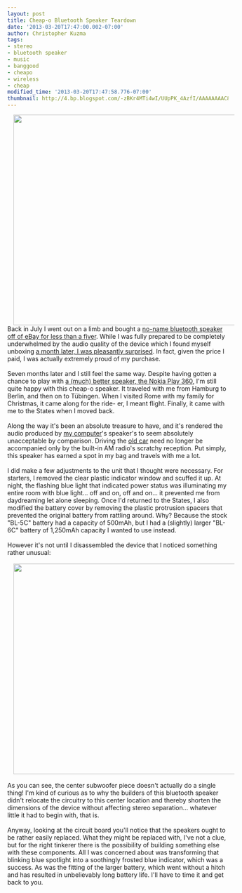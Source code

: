 ```yaml
---
layout: post
title: Cheap-o Bluetooth Speaker Teardown
date: '2013-03-20T17:47:00.002-07:00'
author: Christopher Kuzma
tags:
- stereo
- bluetooth speaker
- music
- banggood
- cheapo
- wireless
- cheap
modified_time: '2013-03-20T17:47:58.776-07:00'
thumbnail: http://4.bp.blogspot.com/-zBKr4MTi4wI/UUpPK_4AzfI/AAAAAAAAC80/xnlz2qdb6yA/s72-c/IMG_20130224_121743.jpg
---
```


<div class="separator" style="clear: both; text-align: center;"><a href="http://4.bp.blogspot.com/-zBKr4MTi4wI/UUpPK_4AzfI/AAAAAAAAC80/xnlz2qdb6yA/s1600/IMG_20130224_121743.jpg" imageanchor="1" style="margin-left: 1em; margin-right: 1em;"><img border="0" height="480" src="http://4.bp.blogspot.com/-zBKr4MTi4wI/UUpPK_4AzfI/AAAAAAAAC80/xnlz2qdb6yA/s640/IMG_20130224_121743.jpg" width="640" /></a></div>Back in July I went out on a limb and bought a <a href="http://www.meinfruhstuck.com/2012/07/upcoming-review-cheap-o-banggood.html" target="_blank">no-name bluetooth speaker off of eBay for less than a fiver</a>. While I was fully prepared to be completely underwhelmed by the audio quality of the device which I found myself unboxing <a href="http://www.meinfruhstuck.com/2012/07/cheap-o-bluetooth-speaker-review.html?q=bluetooth+speaker" target="_blank">a month later, I was pleasantly surprised</a>. In fact, given the price I paid, I was actually extremely proud of my purchase.<br /><br />Seven months later and I still feel the same way. Despite having gotten a chance to play with <a href="http://www.meinfruhstuck.com/2012/09/nokia-play-360-review.html" target="_blank">a (much) better speaker, the Nokia Play 360</a>, I'm still quite happy with this cheap-o speaker. It traveled with me from Hamburg to Berlin, and then on to Tübingen. When I visited Rome with my family for Christmas, it came along for the ride- er, I meant flight. Finally, it came with me to the States when I moved back.<br /><br />Along the way it's been an absolute treasure to have, and it's rendered the audio produced by <a href="http://www.meinfruhstuck.com/2012/06/lenovo-thinkpad-edge-e420-review.html" target="_blank">my computer</a>'s speaker's to seem absolutely unacceptable by comparison. Driving the <a href="http://www.meinfruhstuck.com/2013/03/sunny-day-in-oregon-go-for-ride.html" target="_blank">old car</a> need no longer be accompanied only by the built-in AM radio's scratchy reception. Put simply, this speaker has earned a spot in my bag and travels with me a lot.<br /><br />I did make a few adjustments to the unit that I thought were necessary. For starters, I removed the clear plastic indicator window and scuffed it up. At night, the flashing blue light that indicated power status was illuminating my entire room with blue light... off and on, off and on... it prevented me from daydreaming let alone sleeping. Once I'd returned to the States, I also modified the battery cover by removing the plastic protrusion spacers that prevented the original battery from rattling around. Why? Because the stock "BL-5C" battery had a capacity of 500mAh, but I had a (slightly) larger "BL-6C" battery of 1,250mAh capacity I wanted to use instead.<br /><br />However it's not until I disassembled the device that I noticed something rather unusual:<br /><br /><div class="separator" style="clear: both; text-align: center;"><a href="http://1.bp.blogspot.com/-tG6-wzkVHjY/UUpXaTyVazI/AAAAAAAAC88/CVCW9oc4P-o/s1600/IMG_20130224_121830.jpg" imageanchor="1" style="margin-left: 1em; margin-right: 1em;"><img border="0" height="480" src="http://1.bp.blogspot.com/-tG6-wzkVHjY/UUpXaTyVazI/AAAAAAAAC88/CVCW9oc4P-o/s640/IMG_20130224_121830.jpg" width="640" /></a></div><br />As you can see, the center subwoofer piece doesn't actually do a single thing! I'm kind of curious as to why the builders of this bluetooth speaker didn't relocate the circuitry to this center location and thereby shorten the dimensions of the device without affecting stereo separation... whatever little it had to begin with, that is.<br /><br />Anyway, looking at the circuit board you'll notice that the speakers ought to be rather easily replaced. What they might be replaced with, I've not a clue, but for the right tinkerer there is the possibility of building something else with these components. All I was concerned about was transforming that blinking blue spotlight into a soothingly frosted blue indicator, which was a success. As was the fitting of the larger battery, which went without a hitch and has resulted in unbelievably long battery life. I'll have to time it and get back to you.